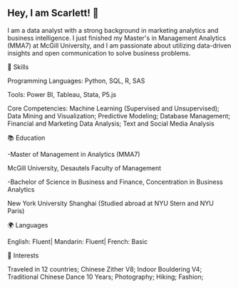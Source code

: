 ## Hey, I am Scarlett! 👋

I am a data analyst with a strong background in marketing analytics and business intelligence. I just finished my Master's in Management Analytics (MMA7) at McGill University, and I am passionate about utilizing data-driven insights and open communication to solve business problems. 

🔧 Skills

Programming Languages: Python, SQL, R, SAS

Tools: Power BI, Tableau, Stata, P5.js

Core Competencies: Machine Learning (Supervised and Unsupervised); Data Mining and Visualization; Predictive Modeling; Database Management; Financial and Marketing Data Analysis; Text and Social Media Analysis

📚 Education

-Master of Management in Analytics (MMA7)

McGill University, Desautels Faculty of Management

-Bachelor of Science in Business and Finance, Concentration in Business Analytics

New York University Shanghai (Studied abroad at NYU Stern and NYU Paris)

🌍 Languages


English: Fluent| Mandarin: Fluent| French: Basic

📸 Interests

Traveled in 12 countries; 
Chinese Zither V8;
Indoor Bouldering V4; 
Traditional Chinese Dance 10 Years; 
Photography; Hiking; Fashion; 


